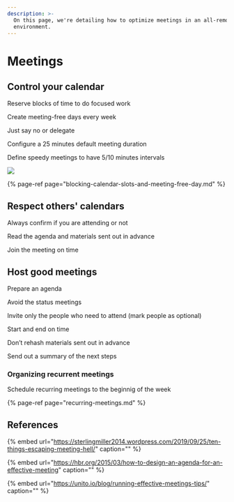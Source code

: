 ```yaml
---
description: >-
  On this page, we're detailing how to optimize meetings in an all-remote
  environment.
---
```


# Meetings

## Control your calendar

Reserve blocks of time to do focused work

Create meeting-free days every week

Just say no or delegate

Configure a 25 minutes default meeting duration

Define speedy meetings to have 5/10 minutes intervals

![](../../../.gitbook/assets/image%20%2816%29.png)

{% page-ref page="blocking-calendar-slots-and-meeting-free-day.md" %}

## Respect others' calendars

Always confirm if you are attending or not

Read the agenda and materials sent out in advance

Join the meeting on time

## Host good meetings

Prepare an agenda

Avoid the status meetings

Invite only the people who need to attend \(mark people as optional\)

Start and end on time

Don’t rehash materials sent out in advance

Send out a summary of the next steps

### Organizing recurrent meetings

Schedule recurring meetings to the beginnig of the week

{% page-ref page="recurring-meetings.md" %}

## References

{% embed url="https://sterlingmiller2014.wordpress.com/2019/09/25/ten-things-escaping-meeting-hell/" caption="" %}

{% embed url="https://hbr.org/2015/03/how-to-design-an-agenda-for-an-effective-meeting" caption="" %}

{% embed url="https://unito.io/blog/running-effective-meetings-tips/" caption="" %}

